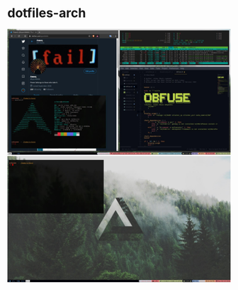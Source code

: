 # dotfiles-arch
![alt text](https://github.com/spenkk/dotfiles-arch/blob/master/Screenshot.jpg)
![alt text](https://github.com/spenkk/dotfiles-arch/blob/master/Screenshot2.jpg)

